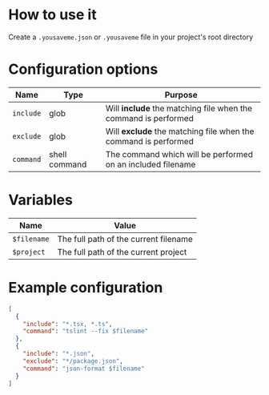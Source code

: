 # How to use it

Create a `.yousaveme.json` or `.yousaveme` file in your project's root directory

# Configuration options

Name|Type|Purpose
-|-|-
`include`|glob|Will **include** the matching file when the command is performed
`exclude`|glob|Will **exclude** the matching file when the command is performed
`command`|shell command|The command which will be performed on an included filename

# Variables

Name|Value
-|-
`$filename`|The full path of the current filename
`$project`|The full path of the current project

# Example configuration

```json
[
  {
    "include": "*.tsx, *.ts",
    "command": "tslint --fix $filename"
  },
  {
    "include": "*.json",
    "exclude": "*/package.json",
    "command": "json-format $filename"
  }
]
```